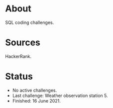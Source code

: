 # About
SQL coding challenges.

# Sources
HackerRank.

# Status
- No active challenges.
- Last challenge: Weather observation station 5.
- Finished: 16 June 2021.


